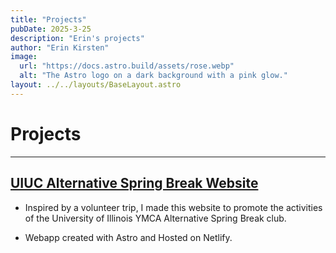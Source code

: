 ```yaml
---
title: "Projects"
pubDate: 2025-3-25
description: "Erin's projects"
author: "Erin Kirsten"
image:
  url: "https://docs.astro.build/assets/rose.webp"
  alt: "The Astro logo on a dark background with a pink glow."
layout: ../../layouts/BaseLayout.astro
---
```


# Projects

---

## [UIUC Alternative Spring Break Website](https://uiuc-asb.netlify.app/)

- Inspired by a volunteer trip, I made this website to promote the activities of the University of Illinois YMCA Alternative Spring Break club.

- Webapp created with Astro and Hosted on Netlify.